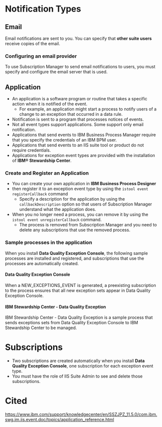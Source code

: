 # Notification Types
## Email 
Email notifications are sent to you. You can specify that **other suite users** receive copies of the email. 

### Configuring an email provider
To use Subscription Manager to send email notifications to users, you must specify and configure the email server that is used. 

## Application 
* An application is a software program or routine that takes a specific action when it is notified of the event.
  - For example, an application might start a process to notify users of a change to an exception that occurred in a data rule.
* Notification is sent to a program that processes notices of events. 
* Not all event types support applications. Some support only email notification. 
* Applications that send events to IBM Business Process Manager require that you specify the credentials of an IBM BPM user. 
* Applications that send events to an IIS suite tool or product do not require credentials. 
* Applications for exception event types are provided with the installation of **IBM® Stewardship Center**.

### Create and Register an Application
* You can create your own application in **IBM Business Process Designer**
* then register it to an exception event type by using the `istool event registerCallback` command
  - Specify a description for the application by using the `callbackDescription` option so that users of Subscription Manager understand what the application does. 
* When you no longer need a process, you can remove it by using the `istool event unregisterCallback` command. 
  - The process is removed from Subscription Manager and you need to delete any subscriptions that use the removed process.
  
### Sample processes in the application
When you install **Data Quality Exception Console**, the following sample processes are installed and registered, and subscriptions that use the processes are automatically created.

#### Data Quality Exception Console
When a NEW_EXCEPTIONS_EVENT is generated, a preexisting subscription to the process ensures that all new exception sets appear in Data Quality Exception Console.

#### IBM Stewardship Center - Data Quality Exception
IBM Stewardship Center - Data Quality Exception is a sample process that sends exceptions sets from Data Quality Exception Console to IBM Stewardship Center to be managed.
  
# Subscriptions
* Two subscriptions are created automatically when you install **Data Quality Exception Console**, one subscription for each exception event type. 
* You must have the role of IIS Suite Admin to see and delete those subscriptions. 

# Cited 
https://www.ibm.com/support/knowledgecenter/en/SSZJPZ_11.5.0/com.ibm.swg.im.iis.event.doc/topics/application_reference.html
